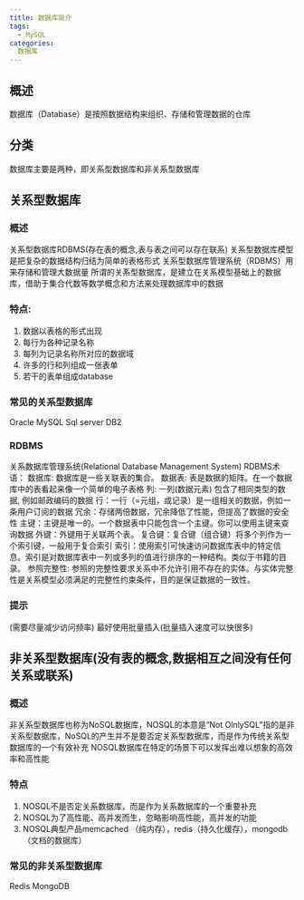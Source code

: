 ```yaml
---
title: 数据库简介
tags:
  - MySQL
categories:
  数据库
---
```


## 概述
数据库（Database）是按照数据结构来组织、存储和管理数据的仓库

## 分类
数据库主要是两种，即关系型数据库和非关系型数据库

## 关系型数据库

### 概述
关系型数据库RDBMS(存在表的概念,表与表之间可以存在联系)
关系型数据库模型是把复杂的数据结构归结为简单的表格形式
关系型数据库管理系统（RDBMS）用来存储和管理大数据量 所谓的关系型数据库，是建立在关系模型基础上的数据库，借助于集合代数等数学概念和方法来处理数据库中的数据

### 特点:
  1. 数据以表格的形式出现
  2. 每行为各种记录名称
  3. 每列为记录名称所对应的数据域
  4. 许多的行和列组成一张表单
  5. 若干的表单组成database

### 常见的关系型数据库

Oracle
MySQL
Sql server
DB2

### RDBMS
关系数据库管理系统(Relational Database Management System)
RDBMS术语：
数据库: 数据库是一些关联表的集合。
数据表: 表是数据的矩阵。在一个数据库中的表看起来像一个简单的电子表格
列: 一列(数据元素) 包含了相同类型的数据, 例如邮政编码的数据
行：一行（=元组，或记录）是一组相关的数据，例如一条用户订阅的数据
冗余：存储两倍数据，冗余降低了性能，但提高了数据的安全性
主键：主键是唯一的。一个数据表中只能包含一个主键。你可以使用主键来查询数据
外键：外键用于关联两个表。 复合键：复合键（组合键）将多个列作为一个索引键，一般用于复合索引
索引：使用索引可快速访问数据库表中的特定信息。索引是对数据库表中一列或多列的值进行排序的一种结构。类似于书籍的目录。
参照完整性: 参照的完整性要求关系中不允许引用不存在的实体。与实体完整性是关系模型必须满足的完整性约束条件，目的是保证数据的一致性。


### 提示
(需要尽量减少访问频率)
最好使用批量插入(批量插入速度可以快很多)
 
## 非关系型数据库(没有表的概念,数据相互之间没有任何关系或联系)

### 概述
非关系型数据库也称为NoSQL数据库，NOSQL的本意是“Not OlnlySQL”指的是非关系型数据库，NoSQL的产生并不是要否定关系型数据库，而是作为传统关系型数据库的一个有效补充
NOSQL数据库在特定的场景下可以发挥出难以想象的高效率和高性能

### 特点
  1. NOSQL不是否定关系数据库，而是作为关系数据库的一个重要补充 
  2. NOSQL为了高性能、高并发而生，忽略影响高性能，高并发的功能 
  3. NOSQL典型产品memcached （纯内存），redis（持久化缓存），mongodb（文档的数据库）

### 常见的非关系型数据库

Redis
MongoDB
 

